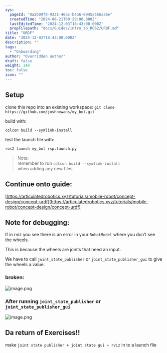 ```yaml
---
sys:
  pageId: "0a2b09f8-9331-46ac-b4b6-0945a556aa5e"
  createdTime: "2024-08-21T00:29:00.000Z"
  lastEditedTime: "2024-12-03T18:43:00.000Z"
  propFilepath: "docs/Guides/intro_to_ROS2/URDF.md"
title: "URDF"
date: "2024-12-03T18:43:00.000Z"
description: ""
tags:
  - "Onboarding"
author: "Overridden author"
draft: false
weight: 148
toc: false
icon: ""
---
```


## Setup

clone this repo into an existing workspace:
`git clone https://github.com/joshnewans/my_bot.git`

build with:

`colcon build --symlink-install`

test the launch file with:

`ros2 launch my_bot rsp.launch.py`

> Note:  
> remember to run `colcon build --symlink-install`  
> when adding any new files

## Continue onto guide:

[https://articulatedrobotics.xyz/tutorials/mobile-robot/concept-design/concept-urdf](https://articulatedrobotics.xyz/tutorials/mobile-robot/concept-design/concept-urdf)

## Note for debugging:

If in rviz you see there is an error in your `RobotModel` where you don’t see the wheels.

This is because the wheels are joints that need an input. 

We have to call `joint_state_publisher` or `joint_state_publisher_gui` to give the wheels a value.

### broken:

![image.png](https://prod-files-secure.s3.us-west-2.amazonaws.com/d518164a-d88e-44d1-a4ee-3adb3bd8bce0/96a1d089-1f17-4dbf-8563-f2aef56a4d37/image.png?X-Amz-Algorithm=AWS4-HMAC-SHA256&X-Amz-Content-Sha256=UNSIGNED-PAYLOAD&X-Amz-Credential=ASIAZI2LB466RPMIQPV2%2F20250214%2Fus-west-2%2Fs3%2Faws4_request&X-Amz-Date=20250214T140731Z&X-Amz-Expires=3600&X-Amz-Security-Token=IQoJb3JpZ2luX2VjEAUaCXVzLXdlc3QtMiJHMEUCIEhZ0WYwXu1QuqHwGySawLk3XpxHXf3AiQOOMGKyueSLAiEAslRKntWqqSnITBiaRnjhEmLlAJij%2B0SEu9tb7Hq9cKMq%2FwMILRAAGgw2Mzc0MjMxODM4MDUiDEb1i4egDBLGDoxQ8CrcAwVYUd7a9EMPySyIRY3JhvCMzV%2F3FoS2h5ny1UHCJgh728UqwMbWkvS7dVPbCrfWE8oyQOnvS2F2MDkHoeo%2Bvt5jUl6AwIp%2FdGIJzJXsXf1hKNH92T8hsBmu3Rz8sygDspSiVlnyc6ZIMbTlSsVV4rqhxnZEQ7puBAkQ0kdVdxpfSeyJbivi9%2BoFtkXuk1GmAzd%2FxtsmxCYwEAX245bZje9WuNCtC9bhJYr4WyovNsbzKng%2BTS%2BQVr1XQYH09lFJ7x32RgSwwE3GdR6wdJS3BQOyIxYE1Lml2FMtWplW1PgK60tGrK3mD4Bz6vSYHcc56r2Q49vK5%2FE8BoUjJCrEE109Au9j74WsMBQAbkh6ZaSSLgO7AffJR7layLOQP0Cg9FPdNGNLnUiHOq%2FQEU9d6aaCMKC0BVzIZUp28rRka%2F3KGSF9257Qu7ZyPZxOGhODtyc%2BY7k3nAx53tlP6wBZzBdF9tZ0ialB%2Bnk54BNaohj%2FT9DyI4h76bBCHIXcV%2Fg6mfNVTideF9y7wBEWDhZ9CCJsZ2l0pgb7lXboQaLjEunAVEbTea%2BDWUvmzex6yAdF8dw1F79D57j7xJww0mZePDEuW8z%2FOZbSCoEezKUd1RG1GMuZuo1PjnbAK2YgMOrqvL0GOqUBk3mB1%2FgANdiKpgrXTcPRawXUEfdwJU7XKiyTHxXuoikA1BQeYdufH7ooCY41i48nG%2Bhn5j6F4bhm6O%2BDKKwqJtgeg2xXBmXYG4R8RGYyJ%2BrFQq7AWyku025L0v%2FB2dlOE1ycMoNW3l6Gr5wOiBIgAHV1GYu12zLGez2d8zEDQeZ%2FdhzlTRs5j4GBJa%2Bfk7zJ7vi0Cv%2BH8OLBaX0MuRdbc6BAsVU6&X-Amz-Signature=c885c76b8bdc05a388f6fe20714bcc7e5b2c6e0bc132f71d755a7ec0deaca29c&X-Amz-SignedHeaders=host&x-id=GetObject)

### After running `joint_state_publisher` or `joint_state_publisher_gui`

![image.png](https://prod-files-secure.s3.us-west-2.amazonaws.com/d518164a-d88e-44d1-a4ee-3adb3bd8bce0/130c99c7-1b0b-4031-9953-844fc3950ff4/image.png?X-Amz-Algorithm=AWS4-HMAC-SHA256&X-Amz-Content-Sha256=UNSIGNED-PAYLOAD&X-Amz-Credential=ASIAZI2LB466RPMIQPV2%2F20250214%2Fus-west-2%2Fs3%2Faws4_request&X-Amz-Date=20250214T140731Z&X-Amz-Expires=3600&X-Amz-Security-Token=IQoJb3JpZ2luX2VjEAUaCXVzLXdlc3QtMiJHMEUCIEhZ0WYwXu1QuqHwGySawLk3XpxHXf3AiQOOMGKyueSLAiEAslRKntWqqSnITBiaRnjhEmLlAJij%2B0SEu9tb7Hq9cKMq%2FwMILRAAGgw2Mzc0MjMxODM4MDUiDEb1i4egDBLGDoxQ8CrcAwVYUd7a9EMPySyIRY3JhvCMzV%2F3FoS2h5ny1UHCJgh728UqwMbWkvS7dVPbCrfWE8oyQOnvS2F2MDkHoeo%2Bvt5jUl6AwIp%2FdGIJzJXsXf1hKNH92T8hsBmu3Rz8sygDspSiVlnyc6ZIMbTlSsVV4rqhxnZEQ7puBAkQ0kdVdxpfSeyJbivi9%2BoFtkXuk1GmAzd%2FxtsmxCYwEAX245bZje9WuNCtC9bhJYr4WyovNsbzKng%2BTS%2BQVr1XQYH09lFJ7x32RgSwwE3GdR6wdJS3BQOyIxYE1Lml2FMtWplW1PgK60tGrK3mD4Bz6vSYHcc56r2Q49vK5%2FE8BoUjJCrEE109Au9j74WsMBQAbkh6ZaSSLgO7AffJR7layLOQP0Cg9FPdNGNLnUiHOq%2FQEU9d6aaCMKC0BVzIZUp28rRka%2F3KGSF9257Qu7ZyPZxOGhODtyc%2BY7k3nAx53tlP6wBZzBdF9tZ0ialB%2Bnk54BNaohj%2FT9DyI4h76bBCHIXcV%2Fg6mfNVTideF9y7wBEWDhZ9CCJsZ2l0pgb7lXboQaLjEunAVEbTea%2BDWUvmzex6yAdF8dw1F79D57j7xJww0mZePDEuW8z%2FOZbSCoEezKUd1RG1GMuZuo1PjnbAK2YgMOrqvL0GOqUBk3mB1%2FgANdiKpgrXTcPRawXUEfdwJU7XKiyTHxXuoikA1BQeYdufH7ooCY41i48nG%2Bhn5j6F4bhm6O%2BDKKwqJtgeg2xXBmXYG4R8RGYyJ%2BrFQq7AWyku025L0v%2FB2dlOE1ycMoNW3l6Gr5wOiBIgAHV1GYu12zLGez2d8zEDQeZ%2FdhzlTRs5j4GBJa%2Bfk7zJ7vi0Cv%2BH8OLBaX0MuRdbc6BAsVU6&X-Amz-Signature=6fad49444247fa75a92398980006aba41bdb8df82f57c543b5661057b707318b&X-Amz-SignedHeaders=host&x-id=GetObject)

## Da return of Exercises!!

make `joint state publisher + joint state gui + rviz` in to a launch file
